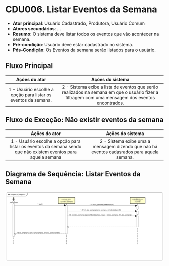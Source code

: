 ﻿# CDU006. Listar Eventos da Semana

- **Ator principal**: Usuário Cadastrado, Produtora, Usuário Comum
- **Atores secundários**: ...	 
- **Resumo**: O sistema deve listar todos os eventos que vão acontecer na semana. 
- **Pré-condição**: Usuário deve estar cadastrado no sistema.
- **Pós-Condição**: Os Eventos da semana serão listados para o usuário.

## Fluxo Principal
| Ações do ator | Ações do sistema |
| :-----------------: | :-----------------: | 
| 1 - Usuário escolhe a opção para listar os eventos da semana. | 2 -  Sistema exibe a lista de eventos que serão realizados na semana em que o usuário fizer a filtragem com uma mensagem dos eventos encontrados.

## Fluxo de Exceção: Não existir eventos da semana
| Ações do ator | Ações do sistema |
| :-----------------: | :-----------------: | 
| 1 - Usuário escolhe a opção para listar os eventos da semana sendo que não existem eventos para aquela semana | 2 -  Sistema exibe uma a mensagem dizendo que não há eventos cadasrados para aquela semana.






## Diagrama de Sequência: Listar Eventos da Semana
![Diagrama de sequência](listar_eventos_semana.png)
